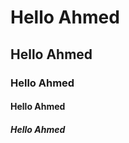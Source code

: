  <BODY>
    <H1>Hello Ahmed</H1>
    <H2>Hello Ahmed</H1>
    <H3>Hello Ahmed</H1>
    <H4>Hello Ahmed</H1>
    <H5>Hello Ahmed</H1>
  <BODY/>
